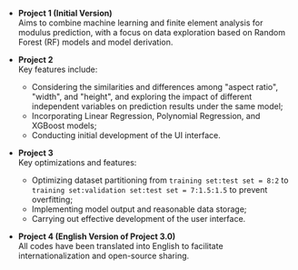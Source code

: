 - **Project 1 (Initial Version)**  
  Aims to combine machine learning and finite element analysis for modulus prediction, with a focus on data exploration based on Random Forest (RF) models and model derivation.

- **Project 2**  
  Key features include:  
  - Considering the similarities and differences among "aspect ratio", "width", and "height", and exploring the impact of different independent variables on prediction results under the same model;  
  - Incorporating Linear Regression, Polynomial Regression, and XGBoost models;  
  - Conducting initial development of the UI interface.

- **Project 3**  
  Key optimizations and features:  
  - Optimizing dataset partitioning from `training set:test set = 8:2` to `training set:validation set:test set = 7:1.5:1.5` to prevent overfitting;  
  - Implementing model output and reasonable data storage;  
  - Carrying out effective development of the user interface.

- **Project 4 (English Version of Project 3.0)**  
  All codes have been translated into English to facilitate internationalization and open-source sharing.
